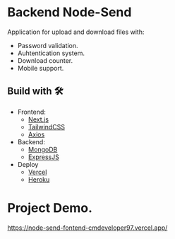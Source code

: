 # Backend Node-Send
Application for upload and download files with:
* Password validation.
* Auhtentication system.
* Download counter.
* Mobile support.

## Build with 🛠️
* Frontend:  
  - [Next.js](https://nextjs.org/)
  - [TailwindCSS](https://tailwindcss.com/)  
  - [Axios](https://axios-http.com/)  
* Backend:  
  - [MongoDB](https://www.mongodb.com/)
  - [ExpressJS](https://expressjs.com/)
* Deploy   
  - [Vercel](https://vercel.com/)
  - [Heroku](https://www.heroku.com/)

# Project Demo.
https://node-send-fontend-cmdeveloper97.vercel.app/
